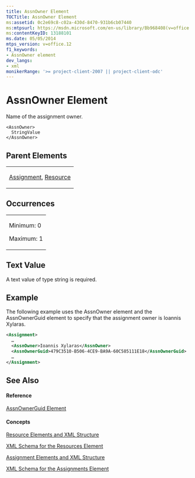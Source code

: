 ```yaml
---
title: AssnOwner Element
TOCTitle: AssnOwner Element
ms:assetid: 0c2e69c8-c02a-430d-8470-931b6cb07440
ms:mtpsurl: https://msdn.microsoft.com/en-us/library/Bb968408(v=office.12)
ms:contentKeyID: 13188101
ms.date: 05/05/2014
mtps_version: v=office.12
f1_keywords:
- AssnOwner element
dev_langs:
- xml
monikerRange: '>= project-client-2007 || project-client-odc'
---
```


# AssnOwner Element




Name of the assignment owner.

    <AssnOwner>
      StringValue
    </AssnOwner>

## Parent Elements

<table>
<colgroup>
<col style="width: 100%" />
</colgroup>
<tbody>
<tr class="odd">
<td><p><a href="bb968611(v=office.12).md">Assignment</a>, <a href="bb968715(v=office.12).md">Resource</a></p></td>
</tr>
</tbody>
</table>

## Occurrences

<table>
<colgroup>
<col style="width: 100%" />
</colgroup>
<tbody>
<tr class="odd">
<td><p>Minimum: 0</p>
<p>Maximum: 1</p></td>
</tr>
</tbody>
</table>

## Text Value

A text value of type string is required.

## Example

The following example uses the AssnOwner element and the AssnOwnerGuid element to specify that the assignment owner is Ioannis Xylaras.

``` xml
<Assignment>
  …
  <AssnOwner>Ioannis Xylaras</AssnOwner>
  <AssnOwnerGuid>479C3510-B506-4CE9-BA9A-60C585111E18</AssnOwnerGuid>
  …
</Assignment>
```

## See Also

#### Reference

[AssnOwnerGuid Element](bb968551\(v=office.12\).md)

#### Concepts

[Resource Elements and XML Structure](bb968445\(v=office.12\).md)

[XML Schema for the Resources Element](bb968511\(v=office.12\).md)

[Assignment Elements and XML Structure](bb968738\(v=office.12\).md)

[XML Schema for the Assignments Element](bb968414\(v=office.12\).md)

